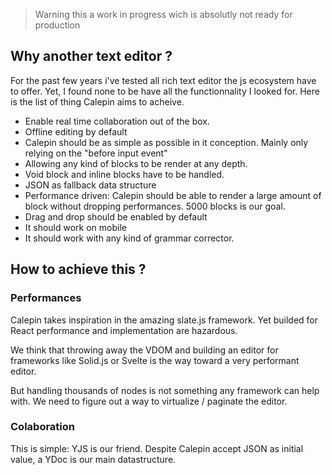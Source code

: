 > Warning
> this a work in progress wich is absolutly not ready for production

## Why another text editor ?

For the past few years i've tested all rich text editor the js ecosystem have to offer. Yet, I found none to be have all the functionnality I looked for. Here is the list of thing Calepin aims to acheive.

- Enable real time collaboration out of the box.
- Offline editing by default
- Calepin should be as simple as possible in it conception. Mainly only relying on the "before input event"
- Allowing any kind of blocks to be render at any depth.
- Void block and inline blocks have to be handled.
- JSON as fallback data structure
- Performance driven: Calepin should be able to render a large amount of block without dropping performances. 5000 blocks is our goal.
- Drag and drop should be enabled by default
- It should work on mobile
- It should work with any kind of grammar corrector.

## How to achieve this ?

### Performances

Calepin takes inspiration in the amazing slate.js framework. Yet builded for React performance and implementation are hazardous.

We think that throwing away the VDOM and building an editor for frameworks like Solid.js or Svelte is the way toward a very performant editor.

But handling thousands of nodes is not something any framework can help with. We need to figure out a way to virtualize / paginate the editor.

### Colaboration

This is simple: YJS is our friend. Despite Calepin accept JSON as initial value, a YDoc is our main datastructure.
